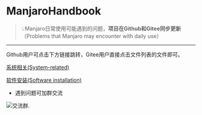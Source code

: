 # ManjaroHandbook
>💡Manjaro日常使用可能遇到的问题，**项目在Github和Gitee同步更新**（Problems that Manjaro may encounter with daily use）

---

Github用户可点击下方链接跳转，Gitee用户直接点击文件列表的文件即可。

[系统相关(System-related)](https://github.com/Moriarty1024/Manjaro-Handbook/blob/master/%E7%B3%BB%E7%BB%9F%E7%9B%B8%E5%85%B3.md)

[软件安装(Software installation)](https://github.com/Moriarty1024/Manjaro-Handbook/blob/master/%E8%BD%AF%E4%BB%B6%E5%AE%89%E8%A3%85.md)


- 遇到问题可加群交流

![交流群.](https://gitee.com/moriarty1024/markdown_image/raw/master/img/微信交流群二维码.png)